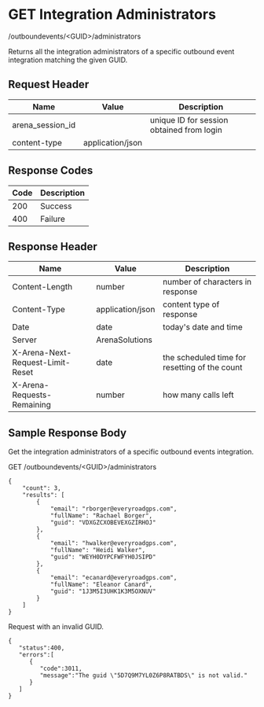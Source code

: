 # GET Integration Administrators
/outboundevents/&lt;GUID&gt;/administrators

Returns all the integration administrators of a specific outbound event integration matching the given GUID.

## Request Header

| Name  | Value  | Description  |
|  --- |  --- |  --- | 
| arena_session_id  |   | unique ID for session obtained from login  |
| content-type  | application/json  |   |

## Response Codes

| Code  | Description  |
|  --- |  --- | 
| 200  | Success  |
| 400  | Failure  |

## Response Header

| Name  | Value  | Description  |
|  --- |  --- |  --- | 
| Content-Length  | number  | number of characters in response  |
| Content-Type  | application/json  | content type of response  |
| Date  | date  | today's date and time  |
| Server  | ArenaSolutions  |   |
| X-Arena-Next-Request-Limit-Reset   | date  | the scheduled time for resetting of the count  |
| X-Arena-Requests-Remaining   | number  | how many calls left  |

## Sample Response Body
Get the integration administrators of  a specific outbound events integration.

GET /outboundevents/&lt;GUID&gt;/administrators

```
{
    "count": 3,
    "results": [
        {
            "email": "rborger@everyroadgps.com",
            "fullName": "Rachael Borger",
            "guid": "VDXGZCXOBEVEXGZIRHOJ"
        },
        {
            "email": "hwalker@everyroadgps.com",
            "fullName": "Heidi Walker",
            "guid": "WEYH0DYPCFWFYH0JSIPD"
        },
        {
            "email": "ecanard@everyroadgps.com",
            "fullName": "Eleanor Canard",
            "guid": "1J3M5I3UHK1K3M5OXNUV"
        }
    ]
}
```
Request with an invalid GUID.

```
{  
   "status":400,
   "errors":[  
      {  
         "code":3011,
         "message":"The guid \"5D7Q9M7YL0Z6P8RATBDS\" is not valid."
      }
   ]
}
```
